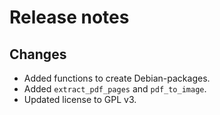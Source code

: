# Release notes

## Changes

- Added functions to create Debian-packages.
- Added `extract_pdf_pages` and `pdf_to_image`.
- Updated license to GPL v3.

